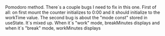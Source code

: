 Pomodoro method.
There´s a couple bugs I need to fix in this one. First of all: on first mount the counter initializes to 0:00 and it should initialize to the workTime value. 
The second bug is about the "mode const" stored in useState. It´s mixed up. When it´s "work" mode, breakMinutes displays and when it´s "break" mode, workMinutes displays
